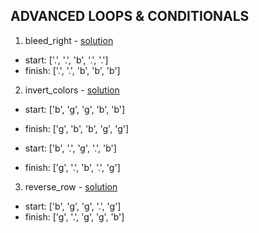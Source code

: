 ## ADVANCED LOOPS & CONDITIONALS

1. bleed_right - [solution](/challenges/solutions/bleed_right.js)

  * start:  ['.', '.', 'b', '.', '.']
  * finish: ['.', '.', 'b', 'b', 'b']

2. invert_colors - [solution](/challenges/solutions/invert_colors.js)

  * start:  ['b', 'g', 'g', 'b', 'b']
  * finish: ['g', 'b', 'b', 'g', 'g']

  * start:  ['b', '.', 'g', '.', 'b']
  * finish: ['g', '.', 'b', '.', 'g']

3. reverse_row - [solution](/challenges/solutions/reverse_row.js)

  * start:  ['b', 'g', 'g', '.', 'g']
  * finish: ['g', '.', 'g', 'g', 'b']

